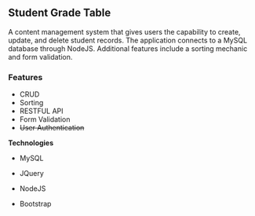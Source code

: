 ## Student Grade Table

A content management system that gives users the capability to create, update, and delete student records. The application connects to a MySQL database through NodeJS. Additional features include a sorting mechanic and form validation.

### Features
- CRUD
- Sorting
- RESTFUL API
- Form Validation
- ~~User Authentication~~

**Technologies**

* MySQL

* JQuery

* NodeJS

* Bootstrap

